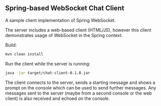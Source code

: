 ## Spring-based WebSocket Chat Client

A sample client implementation of Spring WebSocket. 

The server includes a web-based client (HTML/JS), however this client demonstrates usage of WebSocket in the Spring context.

Build:

```bash
mvn clean install
```

Run the client while the server is running:

```bash
java -jar target/chat-client-0.1.0.jar
```

The client connects to the server, sends
a starting message and shows a prompt on the console which can be used
to send further messages. Any messages sent to the server (maybe from
a second console or the web client) is also received and echoed on the
console.
